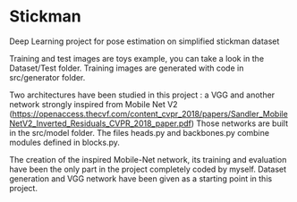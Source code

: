 # Stickman
Deep Learning project for pose estimation on simplified stickman dataset

Training and test images are toys example, you can take a look in the Dataset/Test folder.
Training images are generated with code in src/generator folder.

Two architectures have been studied in this project : a VGG and another network strongly inspired from Mobile Net V2
(https://openaccess.thecvf.com/content_cvpr_2018/papers/Sandler_MobileNetV2_Inverted_Residuals_CVPR_2018_paper.pdf)
Those networks are built in the src/model folder. The files heads.py and backbones.py combine modules defined in blocks.py.


The creation of the inspired Mobile-Net network, its training and evaluation have been the only part in the project completely coded by myself.
Dataset generation and VGG network have been given as a starting point in this project.


